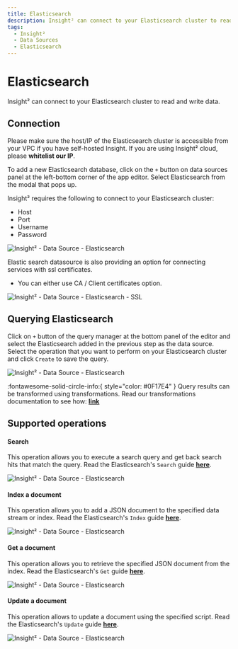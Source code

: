 ```yaml
---
title: Elasticsearch
description: Insight² can connect to your Elasticsearch cluster to read and write data. Learn more about it here and improve your workflows.
tags:
  - Insight²
  - Data Sources
  - Elasticsearch
---
```


# Elasticsearch
Insight² can connect to your Elasticsearch cluster to read and write data.

## Connection
Please make sure the host/IP of the Elasticsearch cluster is accessible from your VPC if you have self-hosted Insight. If you are using Insight² cloud, please **whitelist our IP**.

To add a new Elasticsearch database, click on the `+` button on data sources panel at the left-bottom corner of the app editor. Select Elasticsearch from the modal that pops up.

Insight² requires the following to connect to your Elasticsearch cluster:

- Host
- Port
- Username
- Password


![Insight² - Data Source - Elasticsearch](/_images/insight2/datasource-reference/elasticsearch/connect.png)



Elastic search datasource is also providing an option for connecting services with ssl certificates.<br>
 - You can either use CA / Client certificates option.

![Insight² - Data Source - Elasticsearch - SSL](/_images/insight2/elasticsearch_ssl.png)


## Querying Elasticsearch

Click on `+` button of the query manager at the bottom panel of the editor and select the Elasticsearch added in the previous step as the data source.
Select the operation that you want to perform on your Elasticsearch cluster and click `Create` to save the query.



![Insight² - Data Source - Elasticsearch](/_images/insight2/datasource-reference/elasticsearch/query.png)



:fontawesome-solid-circle-info:{ style="color: #0F17E4" }
Query results can be transformed using transformations. Read our transformations documentation to see how: **[link](/insight2/tutorial/transformations/)**


## Supported operations

#### Search

This operation allows you to execute a search query and get back search hits that match the query. Read the Elasticsearch's `Search` guide **[here](https://www.elastic.co/guide/elasticsearch/reference/current/search-search.html)**.



![Insight² - Data Source - Elasticsearch](/_images/insight2/datasource-reference/elasticsearch/elastic-search.png)


#### Index a document

This operation allows you to add a JSON document to the specified data stream or index. Read the Elasticsearch's `Index` guide **[here](https://www.elastic.co/guide/elasticsearch/reference/current/docs-index_.html)**.



![Insight² - Data Source - Elasticsearch](/_images/insight2/datasource-reference/elasticsearch/index.png)


#### Get a document

This operation allows you to retrieve the specified JSON document from the index. Read the Elasticsearch's `Get` guide **[here](https://www.elastic.co/guide/elasticsearch/reference/current/docs-get.html)**.



![Insight² - Data Source - Elasticsearch](/_images/insight2/datasource-reference/elasticsearch/get.png)


#### Update a document

This operation allows to update a document using the specified script. Read the Elasticsearch's `Update` guide **[here](https://www.elastic.co/guide/elasticsearch/reference/current/docs-update.html)**.



![Insight² - Data Source - Elasticsearch](/_images/insight2/datasource-reference/elasticsearch/update.png)



